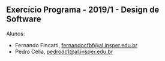 ﻿Exercício Programa - 2019/1 - Design de Software
------------------------------------------------

Alunos: 
- Fernando Fincatti, fernandocfbf@al.insper.edu.br
- Pedro Celia, pedrodc1@al.insper.edu.br


